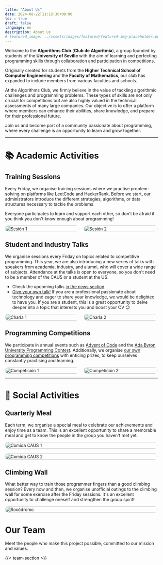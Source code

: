 ```yaml
---
title: "About Us"
date: 2024-08-22T11:18:36+08:00
toc : true
draft: false
language: en
description: About Us
# featured_image: ../assets/images/featured/featured-img-placeholder.png
---
```


Welcome to the **Algorithms Club** (**Club de Algoritmia**), a group founded by students of the **University of Seville** with the aim of learning and perfecting programming skills through collaboration and participation in competitions.

Originally created for students from the **Higher Technical School of Computer Engineering** and the **Faculty of Mathematics**, our club has expanded to include members from various faculties and schools.

At the Algorithms Club, we firmly believe in the value of tackling algorithmic challenges and programming problems. These types of skills are not only crucial for competitions but are also highly valued in the technical assessments of many large companies. Our objective is to offer a platform where members can enhance their abilities, share knowledge, and prepare for their professional future.

Join us and become part of a community passionate about programming, where every challenge is an opportunity to learn and grow together.

---


# 📚 Academic Activities

## Training Sessions

Every Friday, we organise training sessions where we practise problem-solving on platforms like LeetCode and HackerRank. Before we start, our administrators introduce the different strategies, algorithms, or data structures necessary to tackle the problems.

Everyone participates to learn and support each other, so don't be afraid if you think you don't know enough about programming\!

<div style="display: flex; flex-wrap: wrap; gap: 16px; justify-content: center;">
  <img src="/images/about/caus-sesiones-1.jpg" alt="Sesión 1" style="width: 100%; max-width: 600px; flex: 1; border-radius: 12px;">
  <img src="/images/about/caus-sesiones-2.jpg" alt="Sesión 2" style="width: 100%; max-width: 600px; flex: 1; border-radius: 12px;">
</div>


## Student and Industry Talks

We organise sessions every Friday on topics related to competitive programming. This year, we are also introducing a new series of talks with speakers from academia, industry, and alumni, who will cover a wide range of subjects. Attendance at the talks is open to everyone, so you don't need to be a member of the CAUS or a student at the US.

  - Check the upcoming talks [in the news section](https://www.google.com/search?q=/news).
  - [Give your own talk\!](https://forms.gle/yY9WpbA6Lof41ufa7) If you are a professional passionate about technology and eager to share your knowledge, we would be delighted to have you. If you are a student, this is a great opportunity to delve deeper into a topic that interests you and boost your CV 😉

<div style="display: flex; flex-wrap: wrap; gap: 16px; justify-content: center;">
  <img src="/images/about/charla1.jpg" alt="Charla 1" style="width: 100%; max-width: 600px; flex: 1;border-radius: 12px;">
  <img src="/images/about/charla2.jpg" alt="Charla 2" style="width: 100%; max-width: 600px; flex: 1;border-radius: 12px;">
</div>

## Programming Competitions

We participate in annual events such as [Advent of Code](https://adventofcode.com/) and the [Ada Byron University Programming Contest](http://ada-byron.es/). Additionally, we organise [our own programming competitions](https://www.google.com/search?q=/news/2024-10-27-complicaus-2/) with enticing prizes, to keep ourselves constantly practising and learning.

<div style="display: flex; flex-wrap: wrap; gap: 16px; justify-content: center;">
  <img src="/images/about/competiciones1.JPG" alt="Competición 1" style="width: 100%; max-width: 600px; flex: 1;border-radius: 12px;">
  <img src="/images/about/competiciones2.jpg" alt="Competición 2" style="width: 100%; max-width: 600px; flex: 1;border-radius: 12px;">
</div>

---

# 🎉 Social Activities

## Quarterly Meal

Each term, we organise a special meal to celebrate our achievements and enjoy time as a team. This is an excellent opportunity to share a memorable meal and get to know the people in the group you haven't met yet.

<div style="display: flex; flex-wrap: wrap; gap: 16px; justify-content: center;">
  <img src="/images/about/comida-caus.jpg" alt="Comida CAUS 1" style="width: 100%; max-width: 600px;border-radius: 12px;">
  <img src="/images/about/comida-caus2.jpg" alt="Comida CAUS 2" style="width: 100%; max-width: 600px;border-radius: 12px;">
</div>

## Climbing Wall

What better way to train those programmer fingers than a good climbing session? Every now and then, we organise unofficial outings to the climbing wall for some exercise after the Friday sessions. It's an excellent opportunity to challenge oneself and strengthen the group spirit\!

<!-- ![alt text](rocodromo.png) -->
<div style="display: flex; flex-wrap: wrap; gap: 16px; justify-content: center;">
  <img src="/images/about/rocodromo.png" alt="Rocódromo" style="width: 100%; max-width: 600px;border-radius: 12px;">
</div>

# Our Team

Meet the people who make this project possible, committed to our mission and values.

{{< team-section >}}